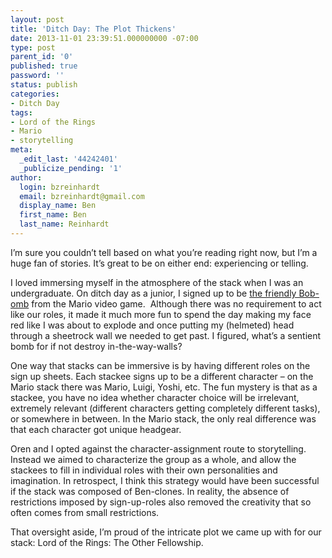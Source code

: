 ```yaml
---
layout: post
title: 'Ditch Day: The Plot Thickens'
date: 2013-11-01 23:39:51.000000000 -07:00
type: post
parent_id: '0'
published: true
password: ''
status: publish
categories:
- Ditch Day
tags:
- Lord of the Rings
- Mario
- storytelling
meta:
  _edit_last: '44242401'
  _publicize_pending: '1'
author:
  login: bzreinhardt
  email: bzreinhardt@gmail.com
  display_name: Ben
  first_name: Ben
  last_name: Reinhardt
---
```

<p>I’m sure you couldn’t tell based on what you’re reading right now, but I’m a huge fan of stories. It’s great to be on either end: experiencing or telling.</p>
<p>I loved immersing myself in the atmosphere of the stack when I was an undergraduate. On ditch day as a junior, I signed up to be <a href="http://images2.wikia.nocookie.net/__cb20120918185402/fantendo/images/7/70/3DBulkyBob-omb.png" target="_blank">the friendly Bob-omb</a> from the Mario video game.  Although there was no requirement to act like our roles, it made it much more fun to spend the day making my face red like I was about to explode and once putting my (helmeted) head through a sheetrock wall we needed to get past. I figured, what’s a sentient bomb for if not destroy in-the-way-walls?</p>
<p>One way that stacks can be immersive is by having different roles on the sign up sheets. Each stackee signs up to be a different character – on the Mario stack there was Mario, Luigi, Yoshi, etc. The fun mystery is that as a stackee, you have no idea whether character choice will be irrelevant, extremely relevant (different characters getting completely different tasks), or somewhere in between. In the Mario stack, the only real difference was that each character got unique headgear.</p>
<p>Oren and I opted against the character-assignment route to storytelling. Instead we aimed to characterize the group as a whole, and allow the stackees to fill in individual roles with their own personalities and imagination. In retrospect, I think this strategy would have been successful if the stack was composed of Ben-clones. In reality, the absence of restrictions imposed by sign-up-roles also removed the creativity that so often comes from small restrictions.</p>
<p>That oversight aside, I’m proud of the intricate plot we came up with for our stack: Lord of the Rings: The Other Fellowship.</p>
